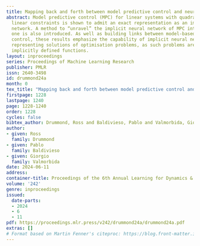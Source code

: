 ```yaml
---
title: Mapping back and forth between model predictive control and neural networks
abstract: Model predictive control (MPC) for linear systems with quadratic costs and
  linear constraints is shown to admit an exact representation as an implicit neural
  network. A method to “unravel” the implicit neural network of MPC into an explicit
  one is also introduced. As well as building links between model-based and data-driven
  control, these results emphasize the capability of implicit neural networks for
  representing solutions of optimisation problems, as such problems are themselves
  implicitly defined functions.
layout: inproceedings
series: Proceedings of Machine Learning Research
publisher: PMLR
issn: 2640-3498
id: drummond24a
month: 0
tex_title: "Mapping back and forth between model predictive control and neural networks"
firstpage: 1228
lastpage: 1240
page: 1228-1240
order: 1228
cycles: false
bibtex_author: Drummond, Ross and Baldivieso, Pablo and Valmorbida, Giorgio
author:
- given: Ross
  family: Drummond
- given: Pablo
  family: Baldivieso
- given: Giorgio
  family: Valmorbida
date: 2024-06-11
address:
container-title: Proceedings of the 6th Annual Learning for Dynamics & Control Conference
volume: '242'
genre: inproceedings
issued:
  date-parts:
  - 2024
  - 6
  - 11
pdf: https://proceedings.mlr.press/v242/drummond24a/drummond24a.pdf
extras: []
# Format based on Martin Fenner's citeproc: https://blog.front-matter.io/posts/citeproc-yaml-for-bibliographies/
---
```

